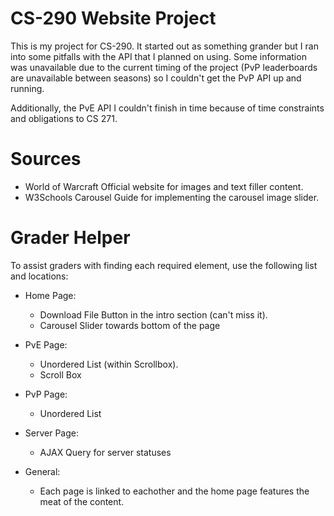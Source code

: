 # CS-290 Website Project

This is my project for CS-290. It started out as something grander but I ran into some pitfalls with the API that I planned on using. Some information was unavailable due to the current timing of the project (PvP leaderboards are unavailable between seasons) so I couldn't get the PvP API up and running.

Additionally, the PvE API I couldn't finish in time because of time constraints and obligations to CS 271. 

# Sources

- World of Warcraft Official website for images and text filler content.
- W3Schools Carousel Guide for implementing the carousel image slider.

# Grader Helper

To assist graders with finding each required element, use the following list and locations:

* Home Page:
    * Download File Button in the intro section (can't miss it).
    * Carousel Slider towards bottom of the page
    
* PvE Page:
    * Unordered List (within Scrollbox).
    * Scroll Box
    
* PvP Page:
    * Unordered List
    
* Server Page:
    * AJAX Query for server statuses
    
* General:
    * Each page is linked to eachother and the home page features the meat of the content.